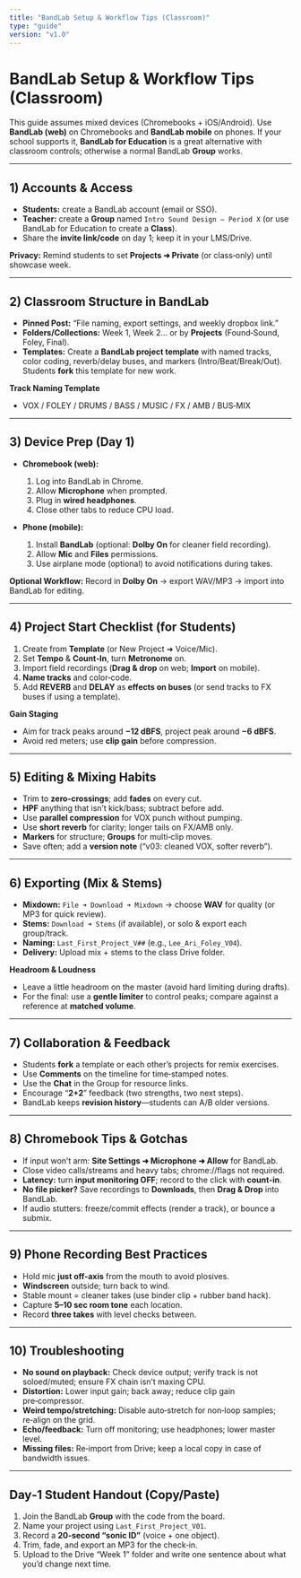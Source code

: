 ```yaml
---
title: "BandLab Setup & Workflow Tips (Classroom)"
type: "guide"
version: "v1.0"
---
```


# BandLab Setup & Workflow Tips (Classroom)

This guide assumes mixed devices (Chromebooks + iOS/Android). Use **BandLab (web)** on Chromebooks and **BandLab mobile** on phones. If your school supports it, **BandLab for Education** is a great alternative with classroom controls; otherwise a normal BandLab **Group** works.

---

## 1) Accounts & Access
- **Students:** create a BandLab account (email or SSO).  
- **Teacher:** create a **Group** named `Intro Sound Design – Period X` (or use BandLab for Education to create a **Class**).  
- Share the **invite link/code** on day 1; keep it in your LMS/Drive.

**Privacy:** Remind students to set **Projects ➜ Private** (or class‑only) until showcase week.

---

## 2) Classroom Structure in BandLab
- **Pinned Post:** “File naming, export settings, and weekly dropbox link.”  
- **Folders/Collections:** Week 1, Week 2… or by **Projects** (Found‑Sound, Foley, Final).  
- **Templates:** Create a **BandLab project template** with named tracks, color coding, reverb/delay buses, and markers (Intro/Beat/Break/Out). Students **fork** this template for new work.

**Track Naming Template**
- VOX / FOLEY / DRUMS / BASS / MUSIC / FX / AMB / BUS‑MIX

---

## 3) Device Prep (Day 1)
- **Chromebook (web):**  
  1. Log into BandLab in Chrome.  
  2. Allow **Microphone** when prompted.  
  3. Plug in **wired headphones**.  
  4. Close other tabs to reduce CPU load.

- **Phone (mobile):**  
  1. Install **BandLab** (optional: **Dolby On** for cleaner field recording).  
  2. Allow **Mic** and **Files** permissions.  
  3. Use airplane mode (optional) to avoid notifications during takes.

**Optional Workflow:** Record in **Dolby On** → export WAV/MP3 → import into BandLab for editing.

---

## 4) Project Start Checklist (for Students)
1. Create from **Template** (or New Project ➜ Voice/Mic).  
2. Set **Tempo** & **Count‑In**, turn **Metronome** on.  
3. Import field recordings (**Drag & drop** on web; **Import** on mobile).  
4. **Name tracks** and color‑code.  
5. Add **REVERB** and **DELAY** as **effects on buses** (or send tracks to FX buses if using a template).

**Gain Staging**
- Aim for track peaks around **−12 dBFS**, project peak around **−6 dBFS**.  
- Avoid red meters; use **clip gain** before compression.

---

## 5) Editing & Mixing Habits
- Trim to **zero‑crossings**; add **fades** on every cut.  
- **HPF** anything that isn’t kick/bass; subtract before add.  
- Use **parallel compression** for VOX punch without pumping.  
- Use **short reverb** for clarity; longer tails on FX/AMB only.  
- **Markers** for structure; **Groups** for multi‑clip moves.  
- Save often; add a **version note** (“v03: cleaned VOX, softer reverb”).

---

## 6) Exporting (Mix & Stems)
- **Mixdown:** `File ➜ Download ➜ Mixdown` → choose **WAV** for quality (or MP3 for quick review).  
- **Stems:** `Download ➜ Stems` (if available), or solo & export each group/track.  
- **Naming:** `Last_First_Project_V##` (e.g., `Lee_Ari_Foley_V04`).  
- **Delivery:** Upload mix + stems to the class Drive folder.

**Headroom & Loudness**
- Leave a little headroom on the master (avoid hard limiting during drafts).  
- For the final: use a **gentle limiter** to control peaks; compare against a reference at **matched volume**.

---

## 7) Collaboration & Feedback
- Students **fork** a template or each other’s projects for remix exercises.  
- Use **Comments** on the timeline for time‑stamped notes.  
- Use the **Chat** in the Group for resource links.  
- Encourage “**2+2**” feedback (two strengths, two next steps).  
- BandLab keeps **revision history**—students can A/B older versions.

---

## 8) Chromebook Tips & Gotchas
- If input won’t arm: **Site Settings ➜ Microphone ➜ Allow** for BandLab.  
- Close video calls/streams and heavy tabs; chrome://flags not required.  
- **Latency:** turn **input monitoring OFF**; record to the click with **count‑in**.  
- **No file picker?** Save recordings to **Downloads**, then **Drag & Drop** into BandLab.  
- If audio stutters: freeze/commit effects (render a track), or bounce a submix.

---

## 9) Phone Recording Best Practices
- Hold mic **just off‑axis** from the mouth to avoid plosives.  
- **Windscreen** outside; turn back to wind.  
- Stable mount = cleaner takes (use binder clip + rubber band hack).  
- Capture **5–10 sec room tone** each location.  
- Record **three takes** with level checks between.

---

## 10) Troubleshooting
- **No sound on playback:** Check device output; verify track is not soloed/muted; ensure FX chain isn’t maxing CPU.  
- **Distortion:** Lower input gain; back away; reduce clip gain pre‑compressor.  
- **Weird tempo/stretching:** Disable auto‑stretch for non‑loop samples; re‑align on the grid.  
- **Echo/feedback:** Turn off monitoring; use headphones; lower master level.  
- **Missing files:** Re‑import from Drive; keep a local copy in case of bandwidth issues.

---

## Day‑1 Student Handout (Copy/Paste)
1. Join the BandLab **Group** with the code from the board.  
2. Name your project using `Last_First_Project_V01`.  
3. Record a **20‑second “sonic ID”** (voice + one object).  
4. Trim, fade, and export an MP3 for the check‑in.  
5. Upload to the Drive “Week 1” folder and write one sentence about what you’d change next time.
